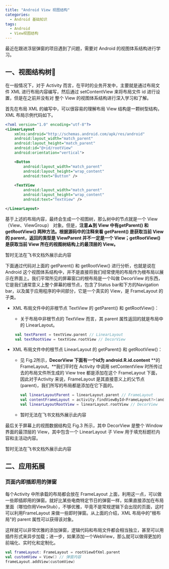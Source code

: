 ```yaml
---
title: "Android View 视图结构"
categories:
  - Android 基础知识
tags: 
  - Android
  - View视图结构
---
```




最近在跟进浮层弹窗的项目遇到了问题，需要对 Android 的视图体系结构进行学习。

## 一、视图结构树🌲

在一般情况下，对于 Activity 而言，在平时的业务开发中，主要就是通过布局文件 XML 进行布局内容编写，然后通过 setContentView 来将布局文件 id 进行设置，但是在之前并没有对 整个 View 的视图体系结构进行深入学习和了解。

首先在布局 XML 的编写中，可以很容易的理解布局 View 结构是一颗树型结构，XML 布局示例代码如下。

```XML
<?xml version="1.0" encoding="utf-8"?>
<LinearLayout
    xmlns:android="http://schemas.android.com/apk/res/android"
    android:layout_width="match_parent"
    android:layout_height="match_parent"
    android:id="@+id/rootView"
    android:orientation="vertical">

    <Button
        android:layout_width="match_parent"
        android:layout_height="wrap_content"
        android:text="Button" />
    
    <TextView
        android:layout_width="match_parent"
        android:layout_height="wrap_content"
        android:text="TextView" />

</LinearLayout>
```

基于上述的布局内容，最终会生成一个视图树，那么树中的节点就是一个 View（View、ViewGroup） 对象。但是，**注意⚠️到 View 中有getParent() 和 getRootView() 两种方法。根据源码中的注释来看 getParent() 是获取当前 View 的 parent，返回的类型是 ViewParent 并不一定是一个 View；getRootView() 是获取当前 View 所在的视图树结构上的最顶层的 View。**

暂时无法在飞书文档外展示此内容

下面通过代码对上面的 getParent() 和 getRootView() 进行分析，也就是说在 Android 这个视图体系结构中，并不是直接将我们经常使用的布局作为根布局以展示在界面上。我们平常所见的屏幕窗口的根布局是一个叫做 DecorView 的东西，它是我们通常意义上整个屏幕的根节点，包含了Status bar和下方的Navigation bar，以及属于应用程序的中间部分，它是一个真实的 View，是 FrameLayout 的子类。

- XML 布局文件中的非根节点 TextView 的 getParent() 和 getRootView()：
  -   关于布局中非根节点的 TextView 而言，其 parent 属性返回的就是布局中的 LinearLayout。

  ```kotlin
   val textParent = textView.parent // LinearLayout
   val textRootView = textView.rootView // DecorView
  ```
  
- XML 布局文件中的根节点 LinearLayout 的 getParent() 和 getRootView()：
  - 见 Fig.2所示，**DecorView 下面有一个****id****为** **android.R.id.content** **的FrameLayout。**我们平时在 Activity 中调用 setContentView 时所传过去的布局文件所生成的 View tree 都是添加在这个 FrameLayout 下面，因此对于Activity 来说，FrameLayout 是其直接意义上的父节点 (parent)，我们所写的布局都是添加在它下面的。

    ```kotlin
    val linearLayoutParent = linearLayout.parent // FrameLayout
    val contentFrameLayout = activity.findViewById<FrameLayout?>(android.R.id.content) // 获取主内容 FrameLayout
    val linearLayoutRootView = linearLayout.rootView // DecorView
    ```

  - 暂时无法在飞书文档外展示此内容

最后关于屏幕上的视图数据结构见 Fig.3 所示，其中 DecorView 是整个 Window 界面的最顶层的 View，其中包含一个 LinearLayout 子 View 用于填充标题栏内容和主活动内容。

暂时无法在飞书文档外展示此内容

## 二、应用拓展
### 页面内即插即用的弹窗

每个Activity 中所承载的布局都会放在 FrameLayout 上面，利用这一点，可以做一些即插即用的弹窗。就好比某些电商特定节日的弹窗一样，如果直接添加在布局里面（哪怕你用ViewStub），不够优雅，毕竟不是常规逻辑下会出现的页面，这时可以利用FrameLayout 来做一些即时弹窗。从上面的介绍，XML 布局中的"根布局"的 parent 属性可以获得该对象。

这样就可以非常优雅的添加弹窗，逻辑代码和布局文件都会相当独立，甚至可以用插件形式来异步加载；进一步，如果添加一个WebView，那么就可以做得更加的前端化、实时化和定制化。

```Kotlin
val frameLayout: FrameLayout = rootViewOfXml.parent
val customView = View() // 弹窗内容
frameLayout.addView(customView)
```